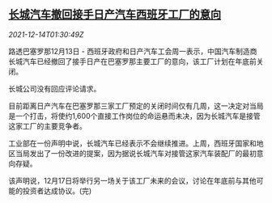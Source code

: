 <!--1639447262000-->
[长城汽车撤回接手日产汽车西班牙工厂的意向](https://cn.reuters.com/article/great-wall-nissan-spain-1213-mon-idCNKBS2IT04W)
------

<div><i>2021-12-14T01:30:49Z</i></div><p>路透巴塞罗那12月13日 - 西班牙政府和日产汽车工会周一表示，中国汽车制造商长城汽车已经撤回了接手日产在巴塞罗那主要工厂的意向，该工厂计划在年底前关闭。</p><p>长城公司没有回应评论请求。</p><p>目前距离日产汽车在巴塞罗那三家工厂预定的关闭时间仅有几周，这一决定对当局是一个打击，将使约1,600个直接工作岗位的命运悬而未决，因为长城汽车是接管这家工厂的主要竞争者。</p><p>工业部在一份声明中说，长城汽车已经表示不会继续推进。上周，西班牙国家和地区当局发出了一份改进的提案，因为据说长城汽车对接管这家汽车装配厂的最初意向存疑。</p><p>该声明说，12月17日将举行另一场关于该工厂未来的会议，讨论在年底前与其他可能的投资者达成协议。(完)</p>

